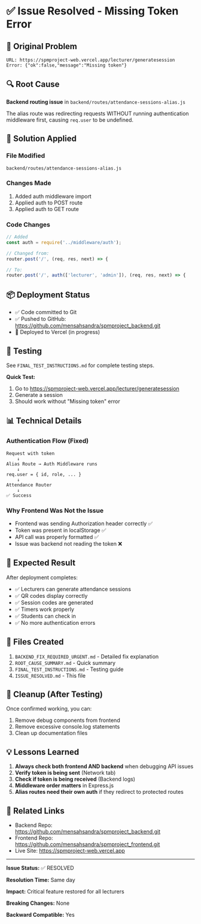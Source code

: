 # ✅ Issue Resolved - Missing Token Error

## 🎯 Original Problem
```
URL: https://spmproject-web.vercel.app/lecturer/generatesession
Error: {"ok":false,"message":"Missing token"}
```

## 🔍 Root Cause
**Backend routing issue** in `backend/routes/attendance-sessions-alias.js`

The alias route was redirecting requests WITHOUT running authentication middleware first, causing `req.user` to be undefined.

## 🔧 Solution Applied

### File Modified
`backend/routes/attendance-sessions-alias.js`

### Changes Made
1. Added auth middleware import
2. Applied auth to POST route
3. Applied auth to GET route

### Code Changes
```javascript
// Added
const auth = require('../middleware/auth');

// Changed from:
router.post('/', (req, res, next) => {

// To:
router.post('/', auth(['lecturer', 'admin']), (req, res, next) => {
```

## 📦 Deployment Status

- ✅ Code committed to Git
- ✅ Pushed to GitHub: https://github.com/mensahsandra/spmproject_backend.git
- 🚀 Deployed to Vercel (in progress)

## 🧪 Testing

See `FINAL_TEST_INSTRUCTIONS.md` for complete testing steps.

**Quick Test:**
1. Go to https://spmproject-web.vercel.app/lecturer/generatesession
2. Generate a session
3. Should work without "Missing token" error

## 📊 Technical Details

### Authentication Flow (Fixed)
```
Request with token
    ↓
Alias Route → Auth Middleware runs
    ↓
req.user = { id, role, ... }
    ↓
Attendance Router
    ↓
✅ Success
```

### Why Frontend Was Not the Issue
- Frontend was sending Authorization header correctly ✅
- Token was present in localStorage ✅
- API call was properly formatted ✅
- Issue was backend not reading the token ❌

## 🎉 Expected Result

After deployment completes:
- ✅ Lecturers can generate attendance sessions
- ✅ QR codes display correctly
- ✅ Session codes are generated
- ✅ Timers work properly
- ✅ Students can check in
- ✅ No more authentication errors

## 📝 Files Created

1. `BACKEND_FIX_REQUIRED_URGENT.md` - Detailed fix explanation
2. `ROOT_CAUSE_SUMMARY.md` - Quick summary
3. `FINAL_TEST_INSTRUCTIONS.md` - Testing guide
4. `ISSUE_RESOLVED.md` - This file

## 🧹 Cleanup (After Testing)

Once confirmed working, you can:
1. Remove debug components from frontend
2. Remove excessive console.log statements
3. Clean up documentation files

## 💡 Lessons Learned

1. **Always check both frontend AND backend** when debugging API issues
2. **Verify token is being sent** (Network tab)
3. **Check if token is being received** (Backend logs)
4. **Middleware order matters** in Express.js
5. **Alias routes need their own auth** if they redirect to protected routes

## 🔗 Related Links

- Backend Repo: https://github.com/mensahsandra/spmproject_backend.git
- Frontend Repo: https://github.com/mensahsandra/spmproject_frontend.git
- Live Site: https://spmproject-web.vercel.app

---

**Issue Status:** ✅ RESOLVED

**Resolution Time:** Same day

**Impact:** Critical feature restored for all lecturers

**Breaking Changes:** None

**Backward Compatible:** Yes